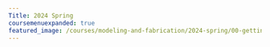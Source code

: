 ```yaml
---
Title: 2024 Spring
coursemenuexpanded: true
featured_image: /courses/modeling-and-fabrication/2024-spring/00-getting-started/2024-modeling-and-fabrication-course-image.jpg
---
```

